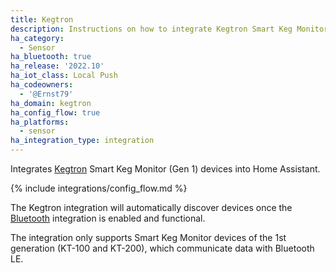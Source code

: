 ```yaml
---
title: Kegtron
description: Instructions on how to integrate Kegtron Smart Keg Monitor (Gen 1) into Home Assistant.
ha_category:
  - Sensor
ha_bluetooth: true
ha_release: '2022.10'
ha_iot_class: Local Push
ha_codeowners:
  - '@Ernst79'
ha_domain: kegtron
ha_config_flow: true
ha_platforms:
  - sensor
ha_integration_type: integration
---
```


Integrates [Kegtron](https://kegtron.com/) Smart Keg Monitor (Gen 1) devices into Home Assistant.

{% include integrations/config_flow.md %}

The Kegtron integration will automatically discover devices once the [Bluetooth](/integrations/bluetooth) integration is enabled and functional.

The integration only supports Smart Keg Monitor devices of the 1st generation (KT-100 and KT-200), which communicate data with Bluetooth LE.
